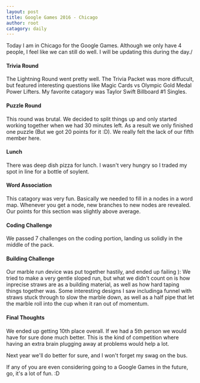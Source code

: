 ```yaml
---
layout: post
title: Google Games 2016 - Chicago
author: root
catagory: daily
---
```


Today I am in Chicago for the Google Games. Although we only have 4 people, I feel like we can still do well. I will be updating this during the day./

#### Trivia Round

The Lightning Round went pretty well. The Trivia Packet was more diffucult, but featured interesting questions like Magic Cards vs Olympic Gold Medal Power Lifters. My favorite catagory was Taylor Swift Billboard #1 Singles.

#### Puzzle Round

This round was brutal. We decided to split things up and only started working together when we had 30 minutes left. As a result we only finished one puzzle (But we got 20 points for it :D). We really felt the lack of our fifth member here. 

#### Lunch

There was deep dish pizza for lunch. I wasn't very hungry so I traded my spot in line for a bottle of soylent.

#### Word Association

This catagory was very fun. Basically we needed to fill in a nodes in a word map. Whenever you get a node, new branches to new nodes are revealed. Our points for this section was slightly above average.

#### Coding Challenge

We passed 7 challenges on the coding portion, landing us solidly in the middle of the pack. 

#### Building Challenge

Our marble run device was put together hastily, and ended up failing ): We tried to make a very gentle sloped run, but what we didn't count on is how inprecise straws are as a building material, as well as how hard taping things together was. Some interesting designs I saw includinga funnel with straws stuck through to slow the marble down, as well as a half pipe that let the marble roll into the cup when it ran out of momentum.

#### Final Thoughts

We ended up getting 10th place overall. If we had a 5th person we would have for sure done much better. This is the kind of competition where having an extra brain plugging away at problems would help a lot. 

Next year we'll do better for sure, and I won't forget my swag on the bus. 

If any of you are even considering going to a Google Games in the future, go, it's a lot of fun. :D 